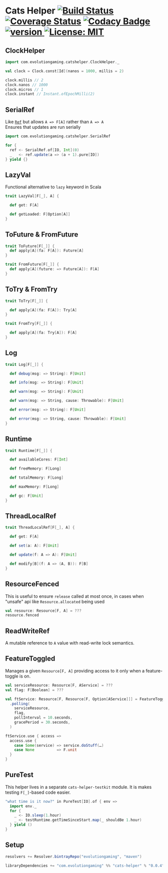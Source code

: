 # Cats Helper [![Build Status](https://travis-ci.org/evolution-gaming/cats-helper.svg)](https://travis-ci.org/evolution-gaming/cats-helper) [![Coverage Status](https://coveralls.io/repos/evolution-gaming/cats-helper/badge.svg)](https://coveralls.io/r/evolution-gaming/cats-helper) [![Codacy Badge](https://api.codacy.com/project/badge/Grade/69204a35e17b4e068db5861524bef5b7)](https://www.codacy.com/app/evolution-gaming/cats-helper?utm_source=github.com&amp;utm_medium=referral&amp;utm_content=evolution-gaming/cats-helper&amp;utm_campaign=Badge_Grade) [ ![version](https://api.bintray.com/packages/evolutiongaming/maven/cats-helper/images/download.svg) ](https://bintray.com/evolutiongaming/maven/cats-helper/_latestVersion) [![License: MIT](https://img.shields.io/badge/License-MIT-yellowgreen.svg)](https://opensource.org/licenses/MIT)

## ClockHelper

```scala
import com.evolutiongaming.catshelper.ClockHelper._

val clock = Clock.const[Id](nanos = 1000, millis = 2)

clock.millis // 2
clock.nanos // 1000
clock.micros // 1
clock.instant // Instant.ofEpochMilli(2)
```

## SerialRef

Like [`Ref`](https://typelevel.org/cats-effect/concurrency/ref.html) but allows `A => F[A]` rather than `A => A`  
Ensures that updates are run serially

```scala
import com.evolutiongaming.catshelper.SerialRef

for {
  ref <- SerialRef.of[IO, Int](0)
  _   <- ref.update(a => (a + 1).pure[IO])
} yield {}
```

## LazyVal

Functional alternative to `lazy` keyword in Scala

```scala
trait LazyVal[F[_], A] {

  def get: F[A]

  def getLoaded: F[Option[A]]
}
```

## ToFuture & FromFuture

```scala
trait ToFuture[F[_]] {
  def apply[A](fa: F[A]): Future[A]
}

trait FromFuture[F[_]] {
  def apply[A](future: => Future[A]): F[A]
}
```

## ToTry & FromTry

```scala
trait ToTry[F[_]] {

  def apply[A](fa: F[A]): Try[A]
}

trait FromTry[F[_]] {

  def apply[A](fa: Try[A]): F[A]
}
```

## Log

```scala
trait Log[F[_]] {

  def debug(msg: => String): F[Unit]

  def info(msg: => String): F[Unit]

  def warn(msg: => String): F[Unit]

  def warn(msg: => String, cause: Throwable): F[Unit]

  def error(msg: => String): F[Unit]

  def error(msg: => String, cause: Throwable): F[Unit]
}
```

## Runtime

```scala
trait Runtime[F[_]] {

  def availableCores: F[Int]

  def freeMemory: F[Long]

  def totalMemory: F[Long]

  def maxMemory: F[Long]

  def gc: F[Unit]
}
```

## ThreadLocalRef

```scala
trait ThreadLocalRef[F[_], A] {

  def get: F[A]

  def set(a: A): F[Unit]

  def update(f: A => A): F[Unit]

  def modify[B](f: A => (A, B)): F[B]
}
```

## ResourceFenced

This is useful to ensure `release` called at most once, in cases when "unsafe" api like `Resource.allocated` being used

```scala
val resource: Resource[F, A] = ???
resource.fenced
```

## ReadWriteRef

A mutable reference to `A` value with read-write lock semantics.

## FeatureToggled

Manages a given `Resource[F, A]` providing access to it only when a feature-toggle is on.

```scala
val serviceResource: Resource[F, AService] = ???
val flag: F[Boolean] = ???

val ftService: Resource[F, Resource[F, Option[AService]]] = FeatureToggled
  .polling(
    serviceResource,
    flag,
    pollInterval = 10.seconds,
    gracePeriod = 30.seconds,
  )

ftService.use { access =>
  access.use {
    case Some(service) => service.doStuff(…)
    case None          => F.unit
  }
}
```

## PureTest

This helper lives in a separate `cats-helper-testkit` module. It is makes testing `F[_]`-based code easier.

```scala
"what time is it now?" in PureTest[IO].of { env =>
  import env._
  for {
    _ <- IO.sleep(1.hour)
    _ <- testRuntime.getTimeSinceStart.map(_ shouldBe 1.hour)
  } yield ()
}
```

## Setup

```scala
resolvers += Resolver.bintrayRepo("evolutiongaming", "maven")

libraryDependencies += "com.evolutiongaming" %% "cats-helper" % "0.0.4"
```
